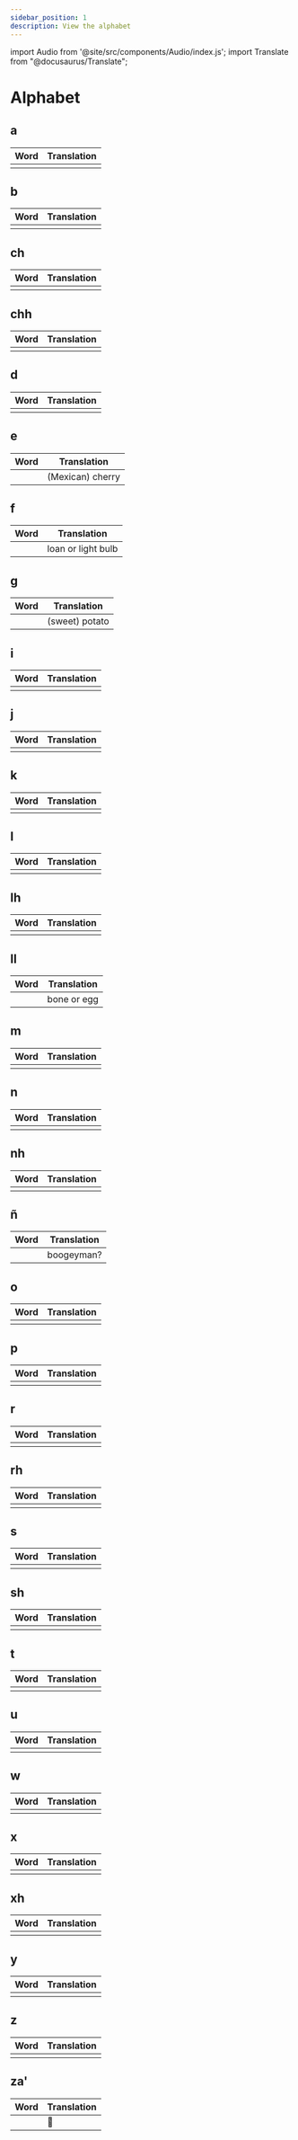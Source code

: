 ```yaml
---
sidebar_position: 1
description: View the alphabet
---
```

import Audio  from '@site/src/components/Audio/index.js';
import Translate from "@docusaurus/Translate";

# Alphabet

## a

| <Translate id="word">Word</Translate> | <Translate id="translation">Translation</Translate> |
|---------------------------------------|-----------------------------------------------------|
| <Audio src="axh" /> **a**xh           | <Translate id="garlic"/>                            |

## b

| Word                         | Translation             |
|------------------------------|-------------------------|
| <Audio src="bzin"/> **b**zin | <Translate id="mouse"/> |

## ch

| Word                         | Translation           |
|------------------------------|-----------------------|
| <Audio src="chup"/> **ch**up | <Translate id="two"/> |

## chh

| Word                              | Translation             |
|-----------------------------------|-------------------------|
| <Audio src="chhuaa"/> **chh**ua'a | <Translate id="mouth"/> |

## d

| Word                       | Translation               |
|----------------------------|---------------------------|
| <Audio src="dub"/> **d**ub | <Translate id="feather"/> |

## e

| Word                       | Translation                                          |
|----------------------------|------------------------------------------------------|
| <Audio src="eza"/> **e**za | <Translate id="cherry" >(Mexican) cherry</Translate> |

## f

| Word                       | Translation                                               |
|----------------------------|-----------------------------------------------------------|
| <Audio src="fok"/> **f**ok | <Translate id="loanOrBulb">loan or light bulb</Translate> |

## g

| Word                     | Translation                                       |
|--------------------------|---------------------------------------------------|
| <Audio src="gu"/> **g**u | <Translate id="potato">(sweet) potato</Translate> |

## i

| Word                     | Translation            |
|--------------------------|------------------------|
| <Audio src="iz"/> **i**z | <Translate id="year"/> |

## j

| Word                         | Translation               |
|------------------------------|---------------------------|
| <Audio src="jeid"/> **j**eid | <Translate id="chicken"/> |

## k

| Word                         | Translation           |
|------------------------------|-----------------------|
| <Audio src="kush"/> **k**ush | <Translate id="pig"/> |

## l

| Word                           | Translation              |
|--------------------------------|--------------------------|
| <Audio src="lulla"/> **l**ulla | <Translate id="tongue"/> |

## lh

| Word                           | Translation           |
|--------------------------------|-----------------------|
| <Audio src="lhapa"/> **lh**apa | <Translate id="hat"/> |

## ll

| Word                         | Translation                                       |
|------------------------------|---------------------------------------------------|
| <Audio src="llit"/> **ll**it | <Translate id="boneOrEgg">bone or egg</Translate> |

## m

| Word                           | Translation              |
|--------------------------------|--------------------------|
| <Audio src="mechh"/> **m**echh | <Translate id="money" /> |

## n

| Word                          | Translation            |
|-------------------------------|------------------------|
| <Audio src="niaa"/> **n**ia'a | <Translate id="foot"/> |

## nh

| Word                         | Translation             |
|------------------------------|-------------------------|
| <Audio src="nhis"/> **nh**is | <Translate id="water"/> |

## ñ

| Word                           | Translation                                      |
|--------------------------------|--------------------------------------------------|
| <Audio src="nenen"/> **ñ**eñen | <Translate id="boogeyman">boogeyman?</Translate> |

## o

| Word                        | Translation           |
|-----------------------------|-----------------------|
| <Audio src="ono"/> **o**n'o | <Translate id="yes"/> |

## p

| Word                         | Translation            |
|------------------------------|------------------------|
| <Audio src="perh"/> **p**erh | <Translate id="pear"/> |

## r

| Word                       | Translation               |
|----------------------------|---------------------------|
| <Audio src="riu"/> **r**iu | <Translate id="cricket"/> |

## rh

| Word                         | Translation               |
|------------------------------|---------------------------|
| <Audio src="rhiz"/> **rh**iz | <Translate id="little" /> |

## s

| Word                       | Translation                 |
|----------------------------|-----------------------------|
| <Audio src="sia"/> **s**ia | <Translate id="delicious"/> |

## sh

| Word                       | Translation           |
|----------------------------|-----------------------|
| <Audio src="shi"/> **sh**i | <Translate id="ten"/> |

## t

| Word                       | Translation            |
|----------------------------|------------------------|
| <Audio src="tap"/> **t**ap | <Translate id="four"/> |

## u

| Word                   | Translation |
|------------------------|-------------|
| <Audio src="u"/> **u** |             |

## w

| Word                           | Translation           |
|--------------------------------|-----------------------|
| <Audio src="wbill"/> **w**bill | <Translate id="sun"/> |

## x

| Word                       | Translation             |
|----------------------------|-------------------------|
| <Audio src="xun"/> **x**un | <Translate id="eight"/> |

## xh

| Word                         | Translation           |
|------------------------------|-----------------------|
| <Audio src="xhid"/> **xh**id | <Translate id="cat"/> |

## y

| Word                         | Translation                 |
|------------------------------|-----------------------------|
| <Audio src="yetj"/> **y**etj | <Translate id="sugarcane"/> |

## z

| Word                     | Translation            |
|--------------------------|------------------------|
| <Audio src="za"/> **z**a | <Translate id="bean"/> |

## za'

| Word                        | Translation               |
|-----------------------------|---------------------------|
| <Audio src="zaa"/> **za'**a | <Translate id="corn"/> 🌽 |
